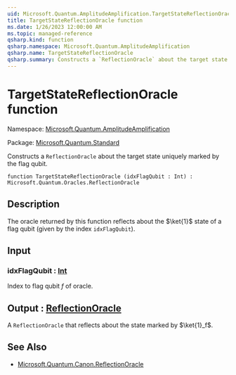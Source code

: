```yaml
---
uid: Microsoft.Quantum.AmplitudeAmplification.TargetStateReflectionOracle
title: TargetStateReflectionOracle function
ms.date: 1/26/2023 12:00:00 AM
ms.topic: managed-reference
qsharp.kind: function
qsharp.namespace: Microsoft.Quantum.AmplitudeAmplification
qsharp.name: TargetStateReflectionOracle
qsharp.summary: Constructs a `ReflectionOracle` about the target state uniquely marked by the flag qubit.
---
```


# TargetStateReflectionOracle function

Namespace: [Microsoft.Quantum.AmplitudeAmplification](xref:Microsoft.Quantum.AmplitudeAmplification)

Package: [Microsoft.Quantum.Standard](https://nuget.org/packages/Microsoft.Quantum.Standard)


Constructs a `ReflectionOracle` about the target state uniquely marked by the flag qubit.

```qsharp
function TargetStateReflectionOracle (idxFlagQubit : Int) : Microsoft.Quantum.Oracles.ReflectionOracle
```


## Description

The oracle returned by this function reflects about the $\ket{1}$ stateof a flag qubit (given by the index `idxFlagQubit`).

## Input

### idxFlagQubit : [Int](xref:microsoft.quantum.qsharp.valueliterals#int-literals)

Index to flag qubit $f$ of oracle.



## Output : [ReflectionOracle](xref:Microsoft.Quantum.Oracles.ReflectionOracle)

A `ReflectionOracle` that reflects about the state marked by $\ket{1}_f$.

## See Also

- [Microsoft.Quantum.Canon.ReflectionOracle](xref:Microsoft.Quantum.Canon.ReflectionOracle)